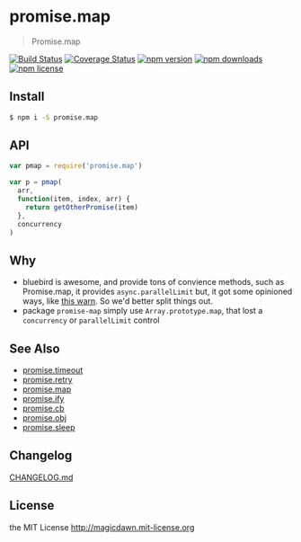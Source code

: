 <!-- AUTO_GENERATED_UNTOUCHED_FLAG -->

# promise.map

> Promise.map

[![Build Status](https://img.shields.io/travis/magicdawn/promise.map.svg?style=flat-square)](https://travis-ci.org/magicdawn/promise.map)
[![Coverage Status](https://img.shields.io/codecov/c/github/magicdawn/promise.map.svg?style=flat-square)](https://codecov.io/gh/magicdawn/promise.map)
[![npm version](https://img.shields.io/npm/v/promise.map.svg?style=flat-square)](https://www.npmjs.com/package/promise.map)
[![npm downloads](https://img.shields.io/npm/dm/promise.map.svg?style=flat-square)](https://www.npmjs.com/package/promise.map)
[![npm license](https://img.shields.io/npm/l/promise.map.svg?style=flat-square)](http://magicdawn.mit-license.org)

## Install

```sh
$ npm i -S promise.map
```

## API

```js
var pmap = require('promise.map')

var p = pmap(
  arr,
  function(item, index, arr) {
    return getOtherPromise(item)
  },
  concurrency
)
```

## Why

- bluebird is awesome, and provide tons of convience methods, such as Promise.map, it provides `async.parallelLimit`
  but, it got some opinioned ways, like [this warn](https://github.com/petkaantonov/bluebird/issues/508#issuecomment-193173681).
  So we'd better split things out.
- package `promise-map` simply use `Array.prototype.map`, that lost a `concurrency` or `parallelLimit` control

## See Also

- [promise.timeout](https://github.com/magicdawn/promise.timeout)
- [promise.retry](https://github.com/magicdawn/promise.retry)
- [promise.map](https://github.com/magicdawn/promise.map)
- [promise.ify](https://github.com/magicdawn/promise.ify)
- [promise.cb](https://github.com/magicdawn/promise.cb)
- [promise.obj](https://github.com/magicdawn/promise.obj)
- [promise.sleep](https://github.com/magicdawn/promise.sleep)

## Changelog

[CHANGELOG.md](CHANGELOG.md)

## License

the MIT License http://magicdawn.mit-license.org
